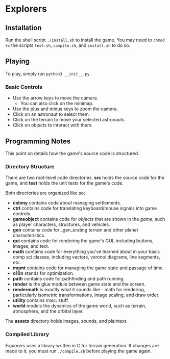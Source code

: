 # Explorers

## Installation

Run the shell script `./install.sh` to install the game. You may need to `chmod +x` the scripts `test.sh`, `compile.sh`, and `install.sh` to do so.

## Playing

To play, simply run `python3 __init__.py`.

### Basic Controls

* Use the arrow keys to move the camera.
    * You can also click on the minimap.
* Use the plus and minus keys to zoom the camera.
* Click on an astronaut to select them.
* Click on the terrain to move your selected astronauts.
* Click on objects to interact with them.

## Programming Notes

This point on details how the game's source code is structured.

### Directory Structure

There are two root-level code directories. **src** holds the source code for the game, and **test** holds the unit tests for the game's code.

Both directories are organized like so:

* **colony** contains code about managing settlements.
* **ctrl** contains code for translating keyboard/mouse signals into game controls.
* **gameobject** contains code for _objects_ that are shown in the _game_, such as player characters, structures, and vehicles.
* **gen** contains code for _gen_erating terrain and other planet characteristics.
* **gui** contains code for rendering the game's GUI, including buttons, images, and text.
* **math** contains code for everything you've learned about in your basic comp sci classes, including vectors, voronoi diagrams, line segments, etc.
* **mgmt** contains code for managing the game state and passage of time.
* **o10n** stands for optimization.
* **path** contains code for pathfinding and path running.
* **render** is the glue module between game state and the screen.
* **rendermath** is exactly what it sounds like - math for rendering, particularly isometric transformations, image scaling, and draw order.
* **utility** contains misc. stuff.
* **world** models the dynamics of the game world, such as terrain, atmosphere, and the orbital layer.

The **assets** directory holds images, sounds, and plaintext.

### Compiled Library

_Explorers_ uses a library written in C for terrain generation. If changes are made to it, you must run `./compile.sh` before playing the game again.
